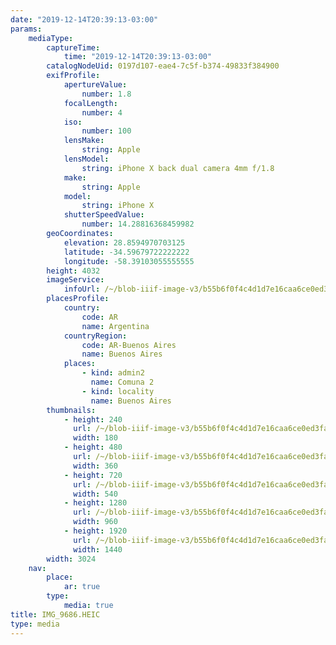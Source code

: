 ```yaml
---
date: "2019-12-14T20:39:13-03:00"
params:
    mediaType:
        captureTime:
            time: "2019-12-14T20:39:13-03:00"
        catalogNodeUid: 0197d107-eae4-7c5f-b374-49833f384900
        exifProfile:
            apertureValue:
                number: 1.8
            focalLength:
                number: 4
            iso:
                number: 100
            lensMake:
                string: Apple
            lensModel:
                string: iPhone X back dual camera 4mm f/1.8
            make:
                string: Apple
            model:
                string: iPhone X
            shutterSpeedValue:
                number: 14.28816368459982
        geoCoordinates:
            elevation: 28.8594970703125
            latitude: -34.59679722222222
            longitude: -58.39103055555555
        height: 4032
        imageService:
            infoUrl: /~/blob-iiif-image-v3/b55b6f0f4c4d1d7e16caa6ce0ed3fa81ff259735ee309471700ca3b367b902ef/info.json
        placesProfile:
            country:
                code: AR
                name: Argentina
            countryRegion:
                code: AR-Buenos Aires
                name: Buenos Aires
            places:
                - kind: admin2
                  name: Comuna 2
                - kind: locality
                  name: Buenos Aires
        thumbnails:
            - height: 240
              url: /~/blob-iiif-image-v3/b55b6f0f4c4d1d7e16caa6ce0ed3fa81ff259735ee309471700ca3b367b902ef/full/180%2C240/0/default.jpg
              width: 180
            - height: 480
              url: /~/blob-iiif-image-v3/b55b6f0f4c4d1d7e16caa6ce0ed3fa81ff259735ee309471700ca3b367b902ef/full/360%2C480/0/default.jpg
              width: 360
            - height: 720
              url: /~/blob-iiif-image-v3/b55b6f0f4c4d1d7e16caa6ce0ed3fa81ff259735ee309471700ca3b367b902ef/full/540%2C720/0/default.jpg
              width: 540
            - height: 1280
              url: /~/blob-iiif-image-v3/b55b6f0f4c4d1d7e16caa6ce0ed3fa81ff259735ee309471700ca3b367b902ef/full/960%2C1280/0/default.jpg
              width: 960
            - height: 1920
              url: /~/blob-iiif-image-v3/b55b6f0f4c4d1d7e16caa6ce0ed3fa81ff259735ee309471700ca3b367b902ef/full/1440%2C1920/0/default.jpg
              width: 1440
        width: 3024
    nav:
        place:
            ar: true
        type:
            media: true
title: IMG_9686.HEIC
type: media
---
```

